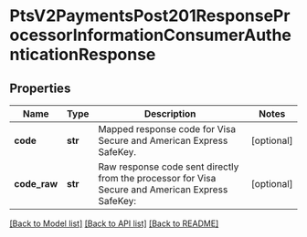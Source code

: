 # PtsV2PaymentsPost201ResponseProcessorInformationConsumerAuthenticationResponse

## Properties
Name | Type | Description | Notes
------------ | ------------- | ------------- | -------------
**code** | **str** | Mapped response code for Visa Secure and American Express SafeKey.  | [optional] 
**code_raw** | **str** | Raw response code sent directly from the processor for Visa Secure and American Express SafeKey:  | [optional] 

[[Back to Model list]](../README.md#documentation-for-models) [[Back to API list]](../README.md#documentation-for-api-endpoints) [[Back to README]](../README.md)



